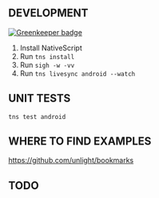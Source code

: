 DEVELOPMENT
-----------

[![Greenkeeper badge](https://badges.greenkeeper.io/unlight/nativescript-angular2-blank.svg)](https://greenkeeper.io/)
1. Install NativeScript
2. Run `tns install`
3. Run `sigh -w -vv`
4. Run `tns livesync android --watch`

UNIT TESTS
----------
```
tns test android
```

WHERE TO FIND EXAMPLES
----------------------
https://github.com/unlight/bookmarks

TODO
----
